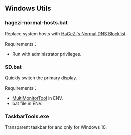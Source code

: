 ## Windows Utils

### hagezi-normal-hosts.bat

Replace system hosts with [HaGeZi's Normal DNS Blocklist](https://github.com/hagezi/dns-blocklists)

Requirements：

- Run with administrator privileges.

### SD.bat

Quickly switch the primary display.

Requirements：

- [MultiMonitorTool](https://www.nirsoft.net/utils/multi_monitor_tool.html) in ENV.
- bat file in ENV.

### TaskbarTools.exe

Transparent taskbar for and only for Windows 10.
